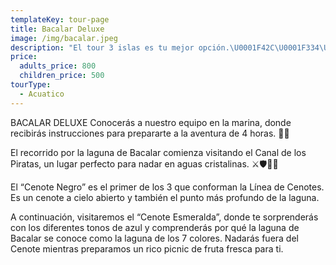 ```yaml
---
templateKey: tour-page
title: Bacalar Deluxe
image: /img/bacalar.jpeg
description: "El tour 3 islas es tu mejor opción.\U0001F42C\U0001F334\U0001F41F\U0001F420  El recorrido clásico dura tres horas, es un paseo en bote, visitas tres puntos de la hermosa isla de Holbox, que son: la isla de los pájaros, que encuentra innumerables aves, como el pelícano gris, la garceta, los cormoranes, etc. \U0001F986\U0001F426  Una vez que haya admirado las aves en su hábitat natural, nos dirigimos a un manantial llamado Yalahau, donde puede refrescarse en las aguas frescas de esta hermosa área, y luego visitamos la Isla de la pasión, una pequeña isla con un mirador donde bajamos y damos un agradable paseo alrededor de esta para descubrir la naturaleza virgen en su máximo esplendor.\U0001F929\U0001F929  Solo español, horario abierto y dura 3 horas"
price:
  adults_price: 800
  children_price: 500
tourType:
  - Acuatico
---
```

BACALAR DELUXE Conocerás a nuestro equipo en la marina, donde recibirás instrucciones para prepararte a la aventura de 4 horas. 🚤🌊

El recorrido por la laguna de Bacalar comienza visitando el Canal de los Piratas, un lugar perfecto para nadar en aguas cristalinas. ⚔🛡🏴‍☠‍

El “Cenote Negro” es el primer de los 3 que conforman la Línea de Cenotes. Es un cenote a cielo abierto y también el punto más profundo de la laguna. 

A continuación, visitaremos el “Cenote Esmeralda”, donde te sorprenderás con los diferentes tonos de azul y comprenderás por qué la laguna de Bacalar se conoce como la laguna de los 7 colores. Nadarás fuera del Cenote mientras preparamos un rico picnic de fruta fresca para ti.